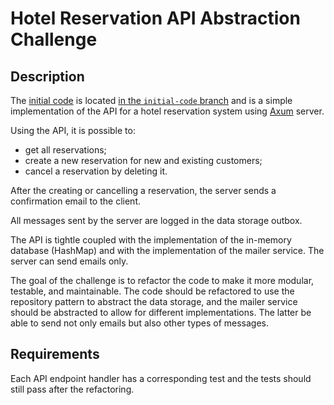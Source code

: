 # Hotel Reservation API Abstraction Challenge

## Description
The [initial code](https://github.com/welf/reservation-service-challenge/blob/initial-code/src/main.rs) is located [in the `initial-code` branch](https://github.com/welf/reservation-service-challenge/tree/initial-code) and is a simple implementation of the API for a hotel reservation system using [Axum](https://docs.rs/axum/latest/axum/) server.

Using the API, it is possible to:
- get all reservations;
- create a new reservation for new and existing customers;
- cancel a reservation by deleting it.

After the creating or cancelling a reservation, the server sends a confirmation email to the client.

All messages sent by the server are logged in the data storage outbox.

The API is tightle coupled with the implementation of the in-memory database (HashMap) and with the implementation of the mailer service. The server can send emails only.

The goal of the challenge is to refactor the code to make it more modular, testable, and maintainable. The code should be refactored to use the repository pattern to abstract the data storage, and the mailer service should be abstracted to allow for different implementations. The latter be able to send not only emails but also other types of messages.

## Requirements
Each API endpoint handler has a corresponding test and the tests should still pass after the refactoring.
